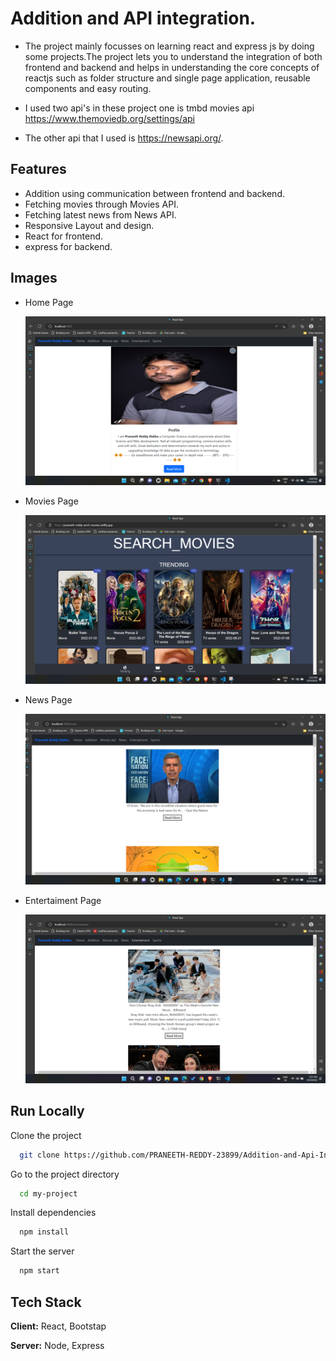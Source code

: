 

# Addition and API integration.

- The project mainly focusses on learning react and express js by doing
    some projects.The project lets you to understand the integration of
    both frontend and backend and helps in understanding the core concepts of 
    reactjs such as folder structure and single page application, reusable 
    components and easy routing.

- I used two api's in these project one is tmbd movies api https://www.themoviedb.org/settings/api
    
-   The other api that I used is https://newsapi.org/.


## Features

- Addition using communication between frontend and backend.
- Fetching movies through Movies API.
- Fetching latest news from News API.
- Responsive Layout and design.
- React for frontend.
- express for backend.


## Images
- Home Page
  
    <img src="./images/homePage.png" width="640"/>
  

- Movies Page 
  
  <img src="./images/moviesPage.png" width="640"/>

- News Page
  
    <img src="./images/newsImage.png" width="640"/>

- Entertaiment Page
  
    <img src="./images/entertainmentImage.png" width="640"/>





## Run Locally

Clone the project

```bash
  git clone https://github.com/PRANEETH-REDDY-23899/Addition-and-Api-Inegration
```

Go to the project directory

```bash
  cd my-project
```

Install dependencies

```bash
  npm install
```

Start the server

```bash
  npm start
```


## Tech Stack

**Client:** React, Bootstap

**Server:** Node, Express




